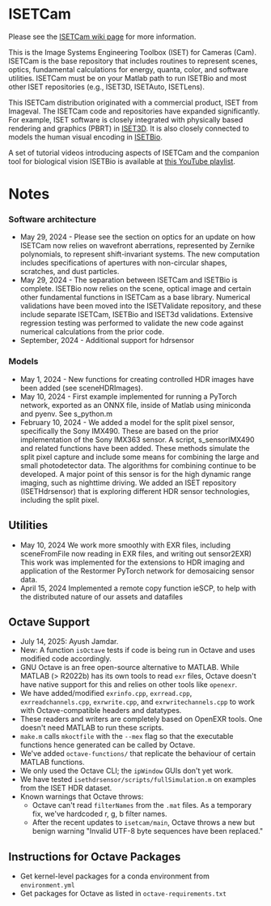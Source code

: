 # ISETCam

Please see the [ISETCam wiki page](https://github.com/iset/isetcam/wiki) for more information.

This is the Image Systems Engineering Toolbox (ISET) for Cameras (Cam).  ISETCam is the base repository that includes routines to represent scenes, optics, fundamental calculations for energy, quanta, color, and software utilities. ISETCam must be on your Matlab path to run ISETBio and most other ISET repositories (e.g., ISET3D, ISETAuto, ISETLens).

This ISETCam distribution originated with a commercial product, ISET from Imageval. The ISETCam code and repositories have expanded significantly. For example, ISET software is closely integrated with physically based rendering and graphics (PBRT) in [ISET3D](https://github.com/ISET/iset3d/wiki). It is also closely connected to models the human visual encoding in [ISETBio](https://github.com/ISETBIO/ISETBio/wiki).

A set of tutorial videos introducing aspects of ISETCam and the companion tool for biological vision ISETBio is available at [this YouTube playlist](https://www.youtube.com/playlist?list=PLr6PuubdQrtQ-rz5RIe13k3YFrmwBh7gr).

# Notes

### Software architecture

* May 29, 2024 - Please see the section on optics for an update on how ISETCam now relies on wavefront aberrations, represented by Zernike polynomials, to represent shift-invariant systems.  The new computation includes specifications of apertures with non-circular shapes, scratches, and dust particles.
* May 29, 2024 - The separation between ISETCam and ISETBio is complete. ISETBio now relies on the scene, optical image and certain other fundamental functions in ISETCam as a base library. Numerical validations have been moved into the ISETValidate repository, and these include separate ISETCam, ISETBio and ISET3d validations.  Extensive regression testing was performed to validate the new code against numerical calculations from the prior code.
* September, 2024 - Additional support for hdrsensor

### Models

* May 1, 2024 - New functions for creating controlled HDR images have been added (see sceneHDRImages).
* May 10, 2024 - First example implemented for running a PyTorch network, exported as an ONNX file, inside of Matlab using miniconda and pyenv.  See s_python.m
* February 10, 2024 - We added a model for the split pixel sensor, specifically the Sony IMX490. These are based on the prior implementation of the Sony IMX363 sensor. A script, s_sensorIMX490 and related functions have been added. These methods simulate the split pixel capture and include some means for combining the large and small photodetector data.  The algorithms for combining continue to be developed.  A major point of this sensor is for the high dynamic range imaging, such as nighttime driving.  We added an ISET repository (ISETHdrsensor) that is exploring different HDR sensor technologies, including the split pixel.

## Utilities

* May 10, 2024 We work more smoothly with EXR files, including sceneFromFile now reading in EXR files, and writing out sensor2EXR) This work was implemented for the extensions to HDR imaging and application of the Restormer PyTorch network for demosaicing sensor data.
* April 15, 2024 Implemented a remote copy function ieSCP, to help with the distributed nature of our assets and datafiles

## Octave Support
- July 14, 2025: Ayush Jamdar. 
- New: A function `isOctave` tests if code is being run in Octave and uses modified code accordingly.
- GNU Octave is an free open-source alternative to MATLAB. While MATLAB (> R2022b) has its own tools to read `exr` files, Octave doesn't have native support for this and relies on other tools like `openexr`. 
- We have added/modified `exrinfo.cpp`, `exrread.cpp`, `exrreadchannels.cpp`, `exrwrite.cpp`, and `exrwritechannels.cpp` to work with Octave-compatible headers and datatypes.
- These readers and writers are completely based on OpenEXR tools. One doesn't need MATLAB to run these scripts. 
- `make.m` calls `mkoctfile` with the `--mex` flag so that the executable functions hence generated can be called by Octave. 
- We've added `octave-functions/` that replicate the behaviour of certain MATLAB functions. 
- We only used the Octave CLI; the `ipWindow` GUIs don't yet work. 
- We have tested `isethdrsensor/scripts/fullSimulation.m` on examples from the ISET HDR dataset. 
- Known warnings that Octave throws: 
    - Octave can't read `filterNames` from the `.mat` files. As a temporary fix, we've hardcoded r, g, b filter names.
    - After the recent updates to `isetcam/main`, Octave throws a new but benign warning "Invalid UTF-8 byte sequences have been replaced." 

## Instructions for Octave Packages
- Get kernel-level packages for a conda environment from `environment.yml`
- Get packages for Octave as listed in `octave-requirements.txt`
